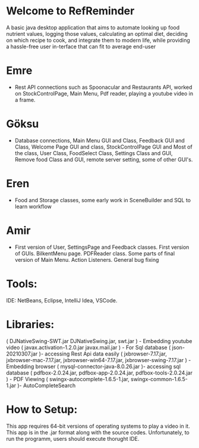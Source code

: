 # Welcome to RefReminder 

A basic java desktop application that aims to automate looking up food nutrient values, logging those values, calculating an optimal diet, deciding on which recipe to cook, and integrate them to modern life, while providing a hassle-free user in-terface that can fit to average end-user


# Emre 
- Rest API connections such as Spoonacular and Restaurants API, worked on StockControlPage, Main Menu, Pdf reader, playing a youtube video in a frame.  
# Göksu 
- Database connections, Main Menu GUI and Class, Feedback GUI and Class, Welcome Page GUI and class, StockControlPage GUI and Most of the class, User Class, FoodSelect Class, Settings Class and GUI, Remove food Class and GUI, remote server setting, some of other GUI's.
# Eren  
- Food and Storage classes, some early work in SceneBuilder and SQL to learn workflow
# Amir 
- First version of User, SettingsPage and Feedback classes. First version of GUIs. BilkentMenu page. PDFReader class. Some parts of final version of Main Menu. Action Listeners. General bug fixing


# Tools:
IDE: NetBeans, Eclipse, IntelliJ Idea, VSCode.
# Libraries:  
( DJNativeSwing-SWT.jar DJNativeSwing.jar, swt.jar ) - Embedding youtube video
            ( javax.activation-1.2.0.jar javax.mail.jar ) - For Sql database
            ( json-20210307.jar )- accessing Rest Api data easily 
            ( jxbrowser-7.17.jar, jxbrowser-mac-7.17.jar, jxbrowser-win64-7.17.jar, jxbrowser-swing-7.17.jar ) - Embedding browser
            ( mysql-connector-java-8.0.26.jar )- accessing sql database
            ( pdfbox-2.0.24.jar, pdfbox-app-2.0.24.jar, pdfbox-tools-2.0.24.jar ) - PDF Viewing
            ( swingx-autocomplete-1.6.5-1.jar, swingx-common-1.6.5-1.jar )- AutoCompleteSearch
            

# How to Setup:
This app requires 64-bit versions of operating systems to play a video in it. 
This app is in the .jar format along with the source codes. Unfortunately, to run the programm, users should execute thorught IDE. 
